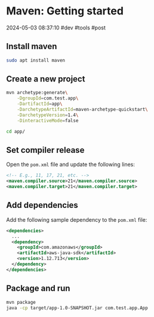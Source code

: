 # Maven: Getting started
2024-05-03 08:37:10 #dev #tools #post
## Install maven
```sh
sudo apt install maven
```

## Create a new project
```sh
mvn archetype:generate\
    -DgroupId=com.test.app\
    -DartifactId=app\
    -DarchetypeArtifactId=maven-archetype-quickstart\
    -DarchetypeVersion=1.4\
    -DinteractiveMode=false

cd app/
```

## Set compiler release
Open the `pom.xml` file and update the following lines:
```xml
<!-- E.g., 11, 17, 21, etc. -->
<maven.compiler.source>21</maven.compiler.source>
<maven.compiler.target>21</maven.compiler.target>
```

## Add dependencies
Add the following sample dependency to the `pom.xml` file:
```xml
<dependencies>
  ...
  <dependency>
    <groupId>com.amazonaws</groupId>
    <artifactId>aws-java-sdk</artifactId>
    <version>1.12.713</version>
  </dependency>
</dependencies>
```

## Package and run
```sh
mvn package
java -cp target/app-1.0-SNAPSHOT.jar com.test.app.App
```
